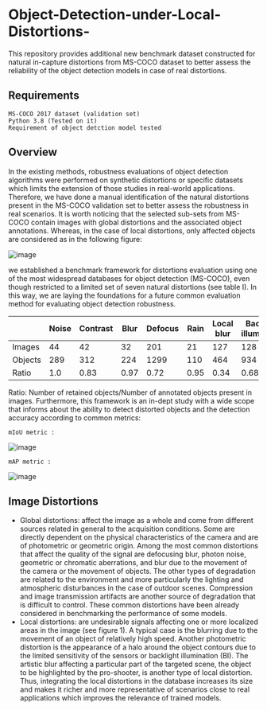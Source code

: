 # Object-Detection-under-Local-Distortions-

This repository provides additional new benchmark dataset constructed for natural in-capture distortions from MS-COCO dataset to better assess the reliability
of the object detection models in case of real distortions.

Requirements
-----------------------------------

    MS-COCO 2017 dataset (validation set)
    Python 3.8 (Tested on it)
    Requirement of object detction model tested

Overview
-----------------------------------

In the existing methods, robustness evaluations of object detection algorithms were performed on synthetic distortions or specific datasets which limits the extension of those studies in real-world applications.
Therefore, we have done a manual identification of the natural distortions present in the MS-COCO validation set to better assess the robustness in real scenarios. 
It is worth noticing that the selected sub-sets from MS-COCO contain images with global distortions and the associated object annotations. Whereas,
in the case of local distortions, only affected objects are considered as in the following figure:

![image](https://user-images.githubusercontent.com/80038451/153512080-b0fd582b-9d8d-4651-b576-1a9d6f87a484.png)

we established a benchmark framework for distortions evaluation using one of the most widespread databases for object detection (MS-COCO), even though restricted to a limited
set of seven natural distortions (see table I). In this way, we are laying the foundations for a future common evaluation method for evaluating object detection robustness. 

| | Noise| Contrast| Blur | Defocus  | Rain  | Local blur | Backlight illumination   | 
| ------ | ------ | ------ | ------ |  ------ | ------ | ------ | ------ | 
| Images | 44 | 42 | 32  | 201 | 21 | 127 |  128 | 
| Objects | 289 | 312 | 224  | 1299 | 110 | 464 |  934 | 
| Ratio | 1.0| 0.83 | 0.97  | 0.72 | 0.95 | 0.34 | 0.68 | 
Ratio: Number of retained objects/Number of annotated objects present in images.
Furthermore, this framework is an in-dept study with a wide scope that informs about the ability to detect distorted objects and the detection accuracy according to common metrics:

    mIoU metric : 
![image](https://user-images.githubusercontent.com/80038451/153515307-a4990af7-2350-44bb-89aa-912557968374.png)

    mAP metric :
![image](https://user-images.githubusercontent.com/80038451/153515751-639ea60a-5eaf-48b2-963f-7b061ee55b37.png)

Image Distortions
-----------------------------------

- Global distortions: affect the image as a whole and come from different sources related in general to the acquisition conditions. Some are directly dependent on the physical characteristics of the camera and are of photometric or geometric origin. Among the most common distortions that affect the quality of the signal are defocusing blur, photon noise, geometric or chromatic aberrations, and blur due to the movement of the camera or the movement of objects. The other types of degradation are related to the environment and more particularly the lighting and atmospheric disturbances in the case of outdoor scenes. Compression and image transmission artifacts are another source of degradation that is difficult to control. These common distortions have been already considered in benchmarking the performance of some models.
- Local distortions: are undesirable signals affecting one or more localized areas in the image (see figure 1). A typical case is the blurring due to the movement of an object of relatively high speed. Another photometric distortion is the appearance of a halo around the object contours due to the limited sensitivity of the sensors or backlight illumination (BI). The artistic blur affecting a particular part of the targeted scene, the object to be highlighted by the pro-shooter, is another type of local distortion. Thus, integrating the local distortions in the database increases its size and makes it richer and more representative of scenarios close to real applications which improves the relevance of trained models.



